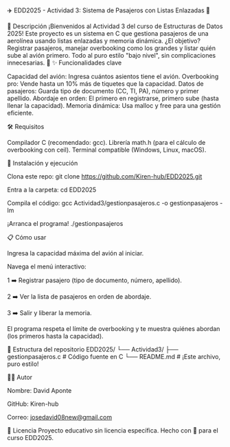 ✈️ EDD2025 - Actividad 3: Sistema de Pasajeros con Listas Enlazadas 🚀
 
🎯 Descripción
¡Bienvenidos al Actividad 3 del curso de Estructuras de Datos 2025! Este proyecto es un sistema en C que gestiona pasajeros de una aerolínea usando listas enlazadas y memoria dinámica. ¿El objetivo? Registrar pasajeros, manejar overbooking como los grandes y listar quién sube al avión primero. Todo al puro estilo "bajo nivel", sin complicaciones innecesarias. 🛫
✨ Funcionalidades clave

Capacidad del avión: Ingresa cuántos asientos tiene el avión.
Overbooking pro: Vende hasta un 10% más de tiquetes que la capacidad.
Datos de pasajeros: Guarda tipo de documento (CC, TI, PA), número y primer apellido.
Abordaje en orden: El primero en registrarse, primero sube (hasta llenar la capacidad).
Memoria dinámica: Usa malloc y free para una gestión eficiente.

🛠️ Requisitos

Compilador C (recomendado: gcc).
Librería math.h (para el cálculo de overbooking con ceil).
Terminal compatible (Windows, Linux, macOS).

🚀 Instalación y ejecución

Clona este repo:
git clone https://github.com/Kiren-hub/EDD2025.git


Entra a la carpeta:
cd EDD2025


Compila el código:
gcc Actividad3/gestionpasajeros.c -o gestionpasajeros -lm


¡Arranca el programa!
./gestionpasajeros



📋 Cómo usar

Ingresa la capacidad máxima del avión al iniciar.

Navega el menú interactivo:

1 ➡️ Registrar pasajero (tipo de documento, número, apellido).

2 ➡️ Ver la lista de pasajeros en orden de abordaje.

3 ➡️ Salir y liberar la memoria.


El programa respeta el límite de overbooking y te muestra quiénes abordan (los primeros hasta la capacidad).


📂 Estructura del repositorio
EDD2025/
└── Actividad3/
    ├── gestionpasajeros.c  # Código fuente en C
    └── README.md           # ¡Este archivo, puro estilo!

👨‍✈️ Autor

Nombre: David Aponte

GitHub: Kiren-hub

Correo: josedavid08new@gmail.com

📜 Licencia
Proyecto educativo sin licencia específica. Hecho con 💪 para el curso EDD2025.